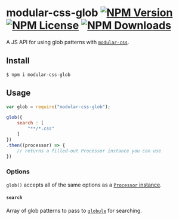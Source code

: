 modular-css-glob [![NPM Version](https://img.shields.io/npm/v/modular-css-glob.svg)](https://www.npmjs.com/package/modular-css-glob) [![NPM License](https://img.shields.io/npm/l/modular-css-glob.svg)](https://www.npmjs.com/package/modular-css-glob) [![NPM Downloads](https://img.shields.io/npm/dm/modular-css-glob.svg)](https://www.npmjs.com/package/modular-css-glob)
===========

A JS API for using glob patterns with [`modular-css`](https://github.com/tivac/modular-css).

## Install

`$ npm i modular-css-glob`

## Usage

```js
var glob = require("modular-css-glob");

glob({
    search : [
        "**/*.css"
    ]
})
.then((processor) => {
    // returns a filled-out Processor instance you can use
})
```

### Options

`glob()` accepts all of the same options as a [`Processor` instance](https://github.com/tivac/modular-css/blob/master/docs/api.md#processor-options).

#### `search`

Array of glob patterns to pass to [`globule`](https://www.npmjs.com/package/globule) for searching.
